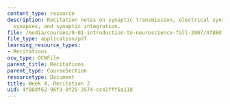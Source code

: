 ```yaml
---
content_type: resource
description: Recitation notes on synaptic transmission, electrical synapses, chemical
  synapses, and synaptic integration.
file: /media/courses/9-01-introduction-to-neuroscience-fall-2007/4f88df6296f38f253574cc41fff5a118_wk04_9_01_r03.pdf
file_type: application/pdf
learning_resource_types:
- Recitations
ocw_type: OCWFile
parent_title: Recitations
parent_type: CourseSection
resourcetype: Document
title: Week 4, Recitation 2
uid: 4f88df62-96f3-8f25-3574-cc41fff5a118
---
```

